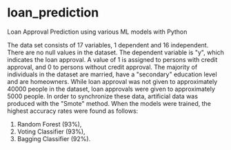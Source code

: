 # loan_prediction
Loan Approval Prediction using various ML models with Python

The data set consists of 17 variables, 1 dependent and 16 independent. There are no null values ​​in the dataset. The dependent variable is "y", which indicates the loan approval. A value of 1 is assigned to persons with credit approval, and 0 to persons without credit approval. 
The majority of individuals in the dataset are married, have a "secondary" education level and are homeowners.
While loan approval was not given to approximately 40000 people in the dataset, loan approvals were given to approximately 5000 people. In order to synchronize these data, artificial data was produced with the "Smote" method.
When the models were trained, the highest accuracy rates were found as follows: 
1. Random Forest (93%),
2. Voting Classifier (93%),
3. Bagging Classifier (92%).
